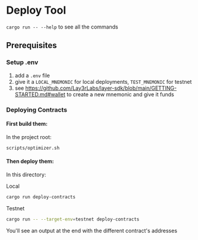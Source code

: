 # Deploy Tool

`cargo run -- --help` to see all the commands

## Prerequisites

### Setup .env

1. add a `.env` file
2. give it a `LOCAL_MNEMONIC` for local deployments, `TEST_MNEMONIC` for testnet
3. see https://github.com/Lay3rLabs/layer-sdk/blob/main/GETTING-STARTED.md#wallet to create a new mnemonic and give it funds

### Deploying Contracts

#### First build them:

In the project root:

```bash
scripts/optimizer.sh
```

#### Then deploy them:

In this directory:

Local

```bash
cargo run deploy-contracts
```

Testnet
```bash
cargo run -- --target-env=testnet deploy-contracts
```

You'll see an output at the end with the different contract's addresses